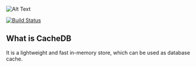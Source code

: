 ![Alt Text](https://dev-to-uploads.s3.amazonaws.com/i/nk4f3pbflhda535ig51d.png)


[![Build Status](https://travis-ci.com/thetinygoat/cachedb.svg?token=QMSyQuzztbU3qV9Nxgsf&branch=master)](https://travis-ci.com/thetinygoat/cachedb)  
## What is CacheDB

It is a lightweight and fast in-memory store, which can be used as database cache.